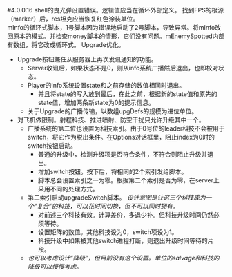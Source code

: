 #4.0.0.16
shell的曳光弹设置错误。逻辑值应当在循环外部定义。
找到FPS的根源（marker）后，res坦克应当恢复红色涂装单位。  
mInfo的循环式脚本，1号脚本因为错误地启动了2号脚本，导致异常。将mInfo改回原本的模式。并检查money脚本的情形，它们没有问题。mEnemySpotted内部有数组，将它改成循环式。
Upgrade优化。
+ Upgrade按钮兼任从服务器上再次发讯通知的功能。
	+ Server收讯后，如果状态不是0，则从info系统广播然后退出，也即校对状态。
	+ Player的info系统设置state和之前存储的数值相同时退出。
		+ 并且将state的写入放到最后，在此之前，根据新的state值和原先的state值，增加两条新state为0的提示信息。
	+ 关于Upgrade的广播传输，以数组upgDefs的规模为进位单位。
+ 对飞机做限制。射程科技、推进喷射、防空干扰只允许升级其中一个。
	+ 广播系统的第二位也设置为科技索引。由于0号位的leader科技不会被用于switch，将它作为脱出条件。在Options对话框里，阻止index为0时的switch按钮启动。
		+ 普通的升级中，检测升级项是否符合条件，不符合则阻止升级并退出。
		+ 增加switch按钮。按下后，将相同的2个索引发给脚本。
		+ 脚本总会设置索引之一为零。根据第二个索引是否为零，在server上采用不同的处理方式。
	+ 第二索引启动upgradeSwitch脚本。
	  *设计意图是让这三个科技成为一个“复合”的科技，可以花时间切换，但不可以同时拥有。*
		+ 对前述三个科技有效。计算差价，多退少补。但科技升级时间仍然必须等待。
		+ 设置矩阵的数值。其他科技设为0，switch项设为1。
		+ 科技升级中如果被其他switch进程打断，则退出升级时间等待的片段。
	+ *也可以考虑设计“降级”，但目前没有这个设置。单位的salvage和科技的降级可以慢慢考虑。*